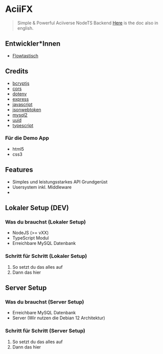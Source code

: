 # AciiFX

> Simple & Powerful Aciiverse NodeTS Backend
> [Here](https://) is the doc also in english.

## Entwickler*Innen

- [Flowtastisch](https://)

## Credits

- [bcryptjs](https://github.com/kelektiv/node.bcrypt.js)
- [cors](https://github.com/expressjs/cors)
- [dotenv](https://github.com/motdotla/dotenv)
- [express](https://github.com/expressjs/express)
- [javascript](https://www.javascript.com/)
- [jsonwebtoken](https://github.com/auth0/node-jsonwebtoken)
- [mysql2](https://github.com/sidorares/node-mysql2)
- [uuid](https://github.com/uuidjs/uuid)
- [typescript](https://github.com/Microsoft/TypeScript)

### Für die Demo App

- html5
- css3

## Features

- Simples und leistungsstarkes API Grundgerüst
- Usersystem inkl. Middleware
- 

## Lokaler Setup (DEV)

### Was du brauchst (Lokaler Setup)

- NodeJS (>= vXX)
- TypeScript Modul
- Erreichbare MySQL Datenbank

### Schritt für Schritt (Lokaler Setup)

1. So setzt du das alles auf
2. Dann das hier

## Server Setup

### Was du brauchst (Server Setup)

- Erreichbare MySQL Datenbank
- Server (Wir nutzen die Debian 12 Architektur)

### Schritt für Schritt (Server Setup)

1. So setzt du das alles auf
2. Dann das hier
